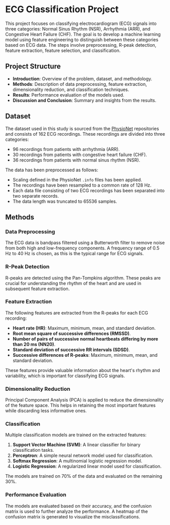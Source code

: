 # ECG Classification Project

This project focuses on classifying electrocardiogram (ECG) signals into three categories: Normal Sinus Rhythm (NSR), Arrhythmia (ARR), and Congestive Heart Failure (CHF). The goal is to develop a machine learning model using feature engineering to distinguish between these categories based on ECG data. The steps involve preprocessing, R-peak detection, feature extraction, feature selection, and classification. 

## Project Structure

- **Introduction**: Overview of the problem, dataset, and methodology.
- **Methods**: Description of data preprocessing, feature extraction, dimensionality reduction, and classification techniques.
- **Results**: Performance evaluation of the models used.
- **Discussion and Conclusion**: Summary and insights from the results.

## Dataset

The dataset used in this study is sourced from the [PhysioNet](https://physionet.org/) repositories and consists of 162 ECG recordings. These recordings are divided into three categories:
- 96 recordings from patients with arrhythmia (ARR).
- 30 recordings from patients with congestive heart failure (CHF).
- 36 recordings from patients with normal sinus rhythm (NSR).

The data has been preprocessed as follows:
- Scaling defined in the PhysioNet `.info` files has been applied.
- The recordings have been resampled to a common rate of 128 Hz.
- Each data file consisting of two ECG recordings has been separated into two separate records.
- The data length was truncated to 65536 samples.

## Methods

### Data Preprocessing

The ECG data is bandpass filtered using a Butterworth filter to remove noise from both high and low-frequency components. A frequency range of 0.5 Hz to 40 Hz is chosen, as this is the typical range for ECG signals.

### R-Peak Detection

R-peaks are detected using the Pan-Tompkins algorithm. These peaks are crucial for understanding the rhythm of the heart and are used in subsequent feature extraction.

### Feature Extraction

The following features are extracted from the R-peaks for each ECG recording:
- **Heart rate (HR)**: Maximum, minimum, mean, and standard deviation.
- **Root mean square of successive differences (RMSSD)**.
- **Number of pairs of successive normal heartbeats differing by more than 20 ms (NN20)**.
- **Standard deviation of successive RR intervals (SDSD)**.
- **Successive differences of R-peaks**: Maximum, minimum, mean, and standard deviation.

These features provide valuable information about the heart's rhythm and variability, which is important for classifying ECG signals.

### Dimensionality Reduction

Principal Component Analysis (PCA) is applied to reduce the dimensionality of the feature space. This helps in retaining the most important features while discarding less informative ones.

### Classification

Multiple classification models are trained on the extracted features:
1. **Support Vector Machine (SVM)**: A linear classifier for binary classification tasks.
2. **Perceptron**: A simple neural network model used for classification.
3. **Softmax Regression**: A multinomial logistic regression model.
4. **Logistic Regression**: A regularized linear model used for classification.

The models are trained on 70% of the data and evaluated on the remaining 30%.

### Performance Evaluation

The models are evaluated based on their accuracy, and the confusion matrix is used to further analyze the performance. A heatmap of the confusion matrix is generated to visualize the misclassifications.
